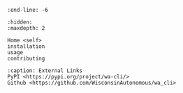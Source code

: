 ```{include} ../README.md
:end-line: -6
```

```{toctree}
:hidden:
:maxdepth: 2

Home <self>
installation
usage
contributing
```


```{toctree}
:caption: External Links
PyPI <https://pypi.org/project/wa-cli/>
Github <https://github.com/WisconsinAutonomous/wa_cli>
```


